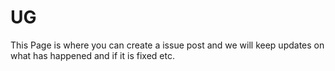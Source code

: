 # UG

This Page is where you can create a issue post and we will keep updates on what has happened and if it is fixed etc.
